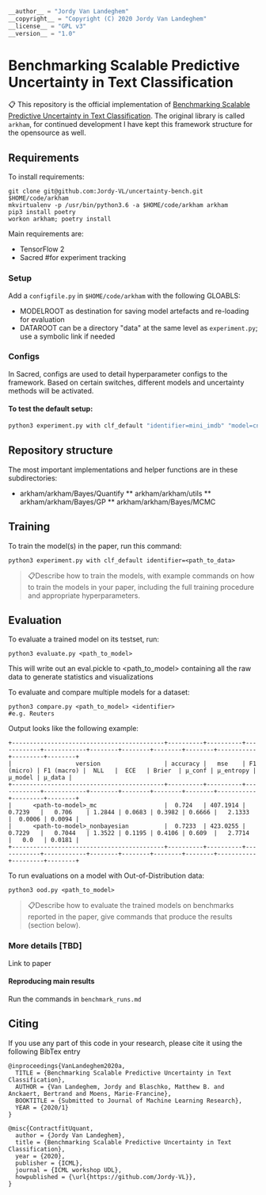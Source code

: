 ```python
__author__ = "Jordy Van Landeghem"
__copyright__ = "Copyright (C) 2020 Jordy Van Landeghem"
__license__ = "GPL v3"
__version__ = "1.0"
```

# Benchmarking Scalable Predictive Uncertainty in Text Classification

📋 This repository is the official implementation of [Benchmarking Scalable Predictive Uncertainty in Text Classification](). 
The original library is called `arkham`, for continued development I have kept this framework structure for the opensource as well.


## Requirements

To install requirements:

```setup
git clone git@github.com:Jordy-VL/uncertainty-bench.git $HOME/code/arkham
mkvirtualenv -p /usr/bin/python3.6 -a $HOME/code/arkham arkham
pip3 install poetry
workon arkham; poetry install
```

Main requirements are: 
* TensorFlow 2
* Sacred #for experiment tracking

### Setup

Add a `configfile.py` in `$HOME/code/arkham` with the following GLOABLS:
* MODELROOT as destination for saving model artefacts and re-loading for evaluation
* DATAROOT can be a directory "data" at the same level as `experiment.py`; use a symbolic link if needed

### Configs

In Sacred, configs are used to detail hyperparameter configs to the framework. Based on certain switches, different models and uncertainty methods will be activated.

#### To test the default setup:

```sh
python3 experiment.py with clf_default "identifier=mini_imdb" "model=cnn_baseline" "steps_per_epoch=None"
```

## Repository structure

The most important implementations and helper functions are in these subdirectories:

* arkham/arkham/Bayes/Quantify
** arkham/arkham/utils
** arkham/arkham/Bayes/GP
** arkham/arkham/Bayes/MCMC


## Training

To train the model(s) in the paper, run this command:

```train
python3 experiment.py with clf_default identifier=<path_to_data> 
```

> 📋Describe how to train the models, with example commands on how to train the models in your paper, including the full training procedure and appropriate hyperparameters.

## Evaluation

To evaluate a trained model on its testset, run:

```eval
python3 evaluate.py <path_to_model>
```

This will write out an eval.pickle to <path_to_model> containing all the raw data to generate statistics and visualizations


To evaluate and compare multiple models for a dataset:

```compare
python3 compare.py <path_to_model> <identifier>
#e.g. Reuters
```

Output looks like the following example: 
```
+-------------------------------------------+----------+----------+------------+------------+--------+--------+--------+--------+-----------+---------+--------+
|                  version                  | accuracy |   mse    | F1 (micro) | F1 (macro) |  NLL   |  ECE   | Brier  | µ_conf | µ_entropy | µ_model | µ_data |
+-------------------------------------------+----------+----------+------------+------------+--------+--------+--------+--------+-----------+---------+--------+
|      <path-to-model>_mc                   |  0.724   | 407.1914 |   0.7239   |   0.706    | 1.2844 | 0.0683 | 0.3982 | 0.6666 |   2.1333  |  0.0006 | 0.0094 |
|      <path-to-model>_nonbayesian          |  0.7233  | 423.0255 |   0.7229   |   0.7044   | 1.3522 | 0.1195 | 0.4106 | 0.609  |   2.7714  |   0.0   | 0.0181 |
+-------------------------------------------+----------+----------+------------+------------+--------+--------+--------+--------+-----------+---------+--------+
```

To run evaluations on a model with Out-of-Distribution data: 
```ood
python3 ood.py <path_to_model>
```

> 📋Describe how to evaluate the trained models on benchmarks reported in the paper, give commands that produce the results (section below).


### More details [TBD]

Link to paper

#### Reproducing main results

Run the commands in `benchmark_runs.md`


## Citing

If you use any part of this code in your research, please cite it using the following BibTex entry
```cite
@inproceedings{VanLandeghem2020a,
  TITLE = {Benchmarking Scalable Predictive Uncertainty in Text Classification},
  AUTHOR = {Van Landeghem, Jordy and Blaschko, Matthew B. and Anckaert, Bertrand and Moens, Marie-Francine},
  BOOKTITLE = {Submitted to Journal of Machine Learning Research},
  YEAR = {2020/1}
}

@misc{ContractfitUquant,
  author = {Jordy Van Landeghem},
  title = {Benchmarking Scalable Predictive Uncertainty in Text Classification},
  year = {2020},
  publisher = {ICML},
  journal = {ICML workshop UDL},
  howpublished = {\url{https://github.com/Jordy-VL}},
}
```